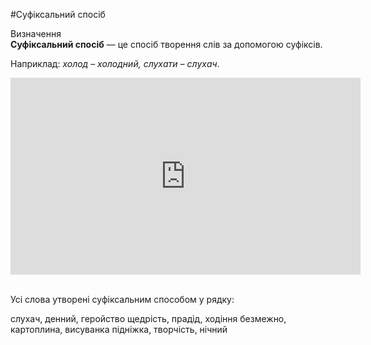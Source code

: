 #Суфіксальний спосіб

<div class="space">
<div class="eoz-wrap">
<span class="eoz">Визначення</span>
<div class="eoz-text">
<b>Суфіксальний спосіб</b> — це спосiб творення слiв за допомогою суфiксiв.
</div>
</div>
</div>

Наприклад: <i>холод – холодний, слухати – слухач</i>.

<div class="fluidMedia">
<iframe align="center" width="560" height="315" src="https://www.youtube.com/embed/o_VaCAU3YMo" frameborder="0" allowfullscreen></iframe>
</div>
<div class="popup">
</div>

<br>
<quiz correctLabel="correct" incorrectLabel="incorrect" checkLabel="check">
    <question text="">
       <p>Усі слова утворені суфіксальним способом у рядку:</p>
        <answer correct>слухач, денний, геройство</answer>
        <answer>щедрість, прадід, ходіння</answer>
        <answer>безмежно, картоплина, висуванка</answer>
        <answer>підніжка, творчість, нічний</answer>
    </question>
</quiz>
